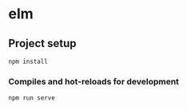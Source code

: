 # elm

## Project setup
```
npm install
```

### Compiles and hot-reloads for development
```
npm run serve
